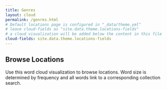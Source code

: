 ```yaml
---
title: Genres
layout: cloud
permalink: /genres.html
# Default locations page is configured in "_data/theme.yml"
# leave cloud-fields as "site.data.theme.locations-fields"
# a cloud visualization will be added below the content in this file
cloud-fields: site.data.theme.locations-fields
---
```


## Browse Locations

Use this word cloud visualization to browse locations.
Word size is determined by frequency and all words link to a corresponding collection search.

